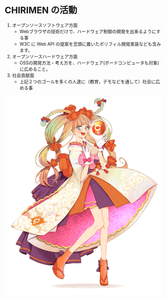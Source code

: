 
# CHIRIMEN の活動
1. オープンソースソフトウェア方面
    - Webブラウザの技術だけで、ハードウェア制御の開発を出来るようにする事
    - W3C に Web API の提案を念頭に置いたポリフィル開発実装なども含みます。
2. オープンソースハードウェア方面
    - OSSの開発方法・考え方を、ハードウェア(ボードコンピュータも対象)に広めること。
3. 社会貢献面
    - 上記２つのゴールを多くの人達に（教育，デモなどを通して）社会に広める事

![chiri](../image/chiri.jpg)
